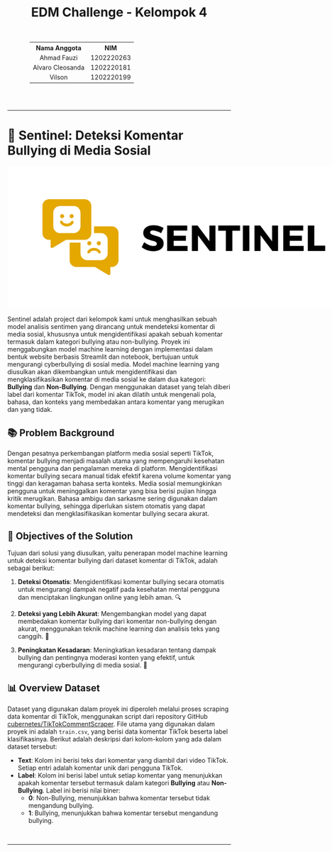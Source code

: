 <div align="center">
  <h1><strong>EDM Challenge - Kelompok 4</strong></h1>
  <table style="margin-top: 50px; margin-bottom: 30px; width: 80%; text-align: center;">
    <tr>
      <th>Nama Anggota</th>
      <th>NIM</th>
    </tr>
    <tr>
      <td>Ahmad Fauzi</td>
      <td>1202220263</td>
    </tr>
    <tr>
      <td>Alvaro Cleosanda</td>
      <td>1202220181</td>
    </tr>
    <tr>
      <td>Vilson</td>
      <td>1202220199</td>
    </tr>
  </table>
</div>

<br>

---


# 🎯 **Sentinel: Deteksi Komentar Bullying di Media Sosial**

<div align="center">
  <img src="img/artificial (2000 x 800 piksel) (1).png" alt="Sentinel" style="max-width: 800px;">
</div>

Sentinel adalah project dari kelompok kami untuk menghasilkan sebuah model analisis sentimen yang dirancang untuk mendeteksi komentar di media sosial, khususnya untuk mengidentifikasi apakah sebuah komentar termasuk dalam kategori bullying atau non-bullying. Proyek ini menggabungkan model machine learning dengan implementasi dalam bentuk website berbasis Streamlit dan notebook, bertujuan untuk mengurangi cyberbullying di sosial media.
Model machine learning yang diusulkan akan dikembangkan untuk mengidentifikasi dan mengklasifikasikan komentar di media sosial ke dalam dua kategori: **Bullying** dan **Non-Bullying**. Dengan menggunakan dataset yang telah diberi label dari komentar TikTok, model ini akan dilatih untuk mengenali pola, bahasa, dan konteks yang membedakan antara komentar yang merugikan dan yang tidak.

## 📚 **Problem Background**
Dengan pesatnya perkembangan platform media sosial seperti TikTok, komentar bullying menjadi masalah utama yang mempengaruhi kesehatan mental pengguna dan pengalaman mereka di platform. Mengidentifikasi komentar bullying secara manual tidak efektif karena volume komentar yang tinggi dan keragaman bahasa serta konteks. Media sosial memungkinkan pengguna untuk meninggalkan komentar yang bisa berisi pujian hingga kritik merugikan. Bahasa ambigu dan sarkasme sering digunakan dalam komentar bullying, sehingga diperlukan sistem otomatis yang dapat mendeteksi dan mengklasifikasikan komentar bullying secara akurat.

## 🚀 **Objectives of the Solution**
Tujuan dari solusi yang diusulkan, yaitu penerapan model machine learning untuk deteksi komentar bullying dari dataset komentar di TikTok, adalah sebagai berikut:

1. **Deteksi Otomatis**: Mengidentifikasi komentar bullying secara otomatis untuk mengurangi dampak negatif pada kesehatan mental pengguna dan menciptakan lingkungan online yang lebih aman. 🔍

2. **Deteksi yang Lebih Akurat**: Mengembangkan model yang dapat membedakan komentar bullying dari komentar non-bullying dengan akurat, menggunakan teknik machine learning dan analisis teks yang canggih. 🎯

3. **Peningkatan Kesadaran**: Meningkatkan kesadaran tentang dampak bullying dan pentingnya moderasi konten yang efektif, untuk mengurangi cyberbullying di media sosial. 🌟


## 📊 **Overview Dataset**
Dataset yang digunakan dalam proyek ini diperoleh melalui proses scraping data komentar di TikTok, menggunakan script dari repository GitHub [cubernetes/TikTokCommentScraper](https://github.com/cubernetes/TikTokCommentScraper). File utama yang digunakan dalam proyek ini adalah `train.csv`, yang berisi data komentar TikTok beserta label klasifikasinya. Berikut adalah deskripsi dari kolom-kolom yang ada dalam dataset tersebut:

- **Text**: Kolom ini berisi teks dari komentar yang diambil dari video TikTok. Setiap entri adalah komentar unik dari pengguna TikTok.
- **Label**: Kolom ini berisi label untuk setiap komentar yang menunjukkan apakah komentar tersebut termasuk dalam kategori **Bullying** atau **Non-Bullying**. Label ini berisi nilai biner:
  - **0**: Non-Bullying, menunjukkan bahwa komentar tersebut tidak mengandung bullying.
  - **1**: Bullying, menunjukkan bahwa komentar tersebut mengandung bullying.

<br>

---
